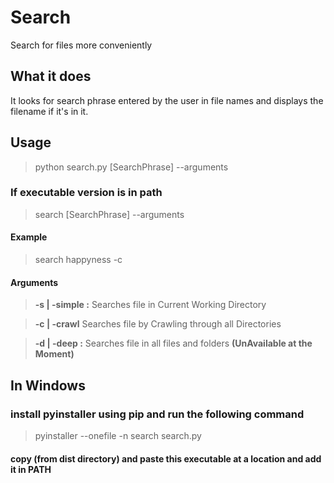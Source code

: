 # Search
Search for files more conveniently

## What it does

It looks for search phrase entered by the user in file names and displays the filename if it's in it.

## Usage

> python search.py [SearchPhrase] --arguments

### If executable version is in path
> search [SearchPhrase] --arguments

#### Example 
> search happyness -c

#### Arguments 
> **-s | -simple :**
Searches file in Current Working Directory

> **-c | -crawl**
Searches file by Crawling through all Directories

> **-d | -deep :** 
Searches file in all files and folders **(UnAvailable at the Moment)**

## In Windows 
### install pyinstaller using pip and run the following command
> pyinstaller --onefile -n search search.py
#### copy (from  dist directory) and paste this executable at a location and add it in PATH

